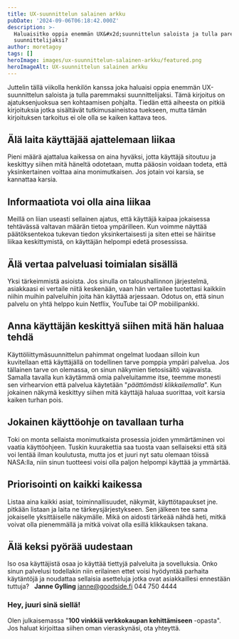```yaml
---
title: UX-suunnittelun salainen arkku
pubDate: '2024-09-06T06:18:42.000Z'
description: >-
  Haluaisitko oppia enemmän UX&#x2d;suunnittelun saloista ja tulla paremmaksi
  suunnittelijaksi?
author: moretagoy
tags: []
heroImage: images/ux-suunnittelun-salainen-arkku/featured.png
heroImageAlt: UX-suunnittelun salainen arkku
---
```


Juttelin tällä viikolla henkilön kanssa joka haluaisi oppia enemmän UX-suunnittelun saloista ja tulla paremmaksi suunnittelijaksi. Tämä kirjoitus on ajatuksenjuoksua sen kohtaamisen pohjalta. Tiedän että aiheesta on pitkiä kirjoituksia jotka sisältävät tutkimusaineistoa tuekseen, mutta tämän kirjoituksen tarkoitus ei ole olla se kaiken kattava teos.

## Älä laita käyttäjää ajattelemaan liikaa

Pieni määrä ajattalua kaikessa on aina hyväksi, jotta käyttäjä sitoutuu ja keskittyy siihen mitä häneltä odotetaan, mutta pääosin voidaan todeta, että yksinkertainen voittaa aina monimutkaisen. Jos jotain voi karsia, se kannattaa karsia.

## Informaatiota voi olla aina liikaa

Meillä on liian useasti sellainen ajatus, että käyttäjä kaipaa jokaisessa tehtävässä valtavan määrän tietoa ympärilleen. Kun voimme näyttää päätöksentekoa tukevan tiedon yksinkertaisesti ja siten ettei se häiritse liikaa keskittymistä, on käyttäjän helpompi edetä prosessissa.

## Älä vertaa palveluasi toimialan sisällä

Yksi tärkeimmistä asioista. Jos sinulla on taloushallinnon järjestelmä, asiakkaasi ei vertaile niitä keskenään, vaan hän vertailee tuotettasi kaikkiin niihin muihin palveluihin joita hän käyttää arjessaan. Odotus on, että sinun palvelu on yhtä helppo kuin Netflix, YouTube tai OP mobiilipankki.

## Anna käyttäjän keskittyä siihen mitä hän haluaa tehdä

Käyttöliittymäsuunnittelun pahimmat ongelmat luodaan silloin kun kuvitellaan että käyttäjällä on todellinen tarve pomppia ympäri palvelua. Jos tällainen tarve on olemassa, on sinun näkymien tietosisältö vajavaista. Samalla tavalla kun käytämmä omia palveluitamme itse, teemme monesti sen virhearvion että palvelua käytetään "_päättömästi klikkailemalla_". Kun jokainen näkymä keskittyy siihen mitä käyttäjä haluaa suorittaa, voit karsia kaiken turhan pois.

## Jokainen käyttöohje on tavallaan turha

Toki on monta sellaista monimutkaista prosessia joiden ymmärtäminen voi vaatia käyttöohjeen. Tuskin kuurakettia saa tuosta vaan sellaiseksi että sitä voi lentää ilman koulutusta, mutta jos et juuri nyt satu olemaan töissä NASA:lla, niin sinun tuotteesi voisi olla paljon helpompi käyttää ja ymmärtää.

## Priorisointi on kaikki kaikessa

Listaa aina kaikki asiat, toiminnallisuudet, näkymät, käyttötapaukset jne. pitkään listaan ja laita ne tärkeysjärjestykseen. Sen jälkeen tee sama jokaiselle yksittäiselle näkymälle. Mikä on aidosti tärkeää nähdä heti, mitkä voivat olla pienemmällä ja mitkä voivat olla esillä klikkauksen takana.

## Älä keksi pyörää uudestaan

Iso osa käyttäjistä osaa jo käyttää tiettyjä palveluita ja sovelluksia. Onko sinun palvelusi todellakin niin erilainen ettet voisi hyödyntää parhaita käytäntöjä ja noudattaa sellaisia asetteluja jotka ovat asiakkaillesi ennestään tuttuja?   **Janne Gylling** janne@goodside.fi 044 750 4444  

### Hey, juuri sinä siellä!

Olen julkaisemassa "**100 vinkkiä verkkokaupan kehittämiseen** -opasta". Jos haluat kirjoittaa siihen oman vieraskynäsi, ota yhteyttä.